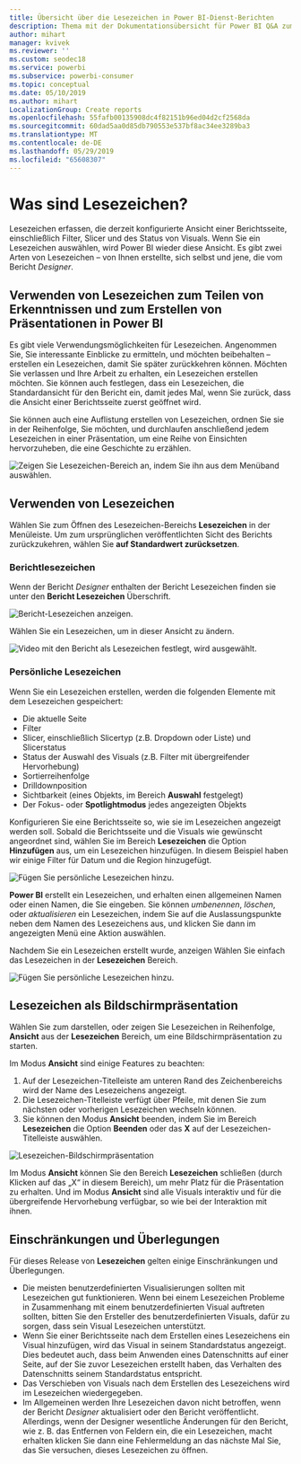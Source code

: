 ```yaml
---
title: Übersicht über die Lesezeichen in Power BI-Dienst-Berichten
description: Thema mit der Dokumentationsübersicht für Power BI Q&A zum Stellen von Fragen in natürlicher Sprache.
author: mihart
manager: kvivek
ms.reviewer: ''
ms.custom: seodec18
ms.service: powerbi
ms.subservice: powerbi-consumer
ms.topic: conceptual
ms.date: 05/10/2019
ms.author: mihart
LocalizationGroup: Create reports
ms.openlocfilehash: 55fafb00135908dc4f82151b96ed04d2cf2568da
ms.sourcegitcommit: 60dad5aa0d85db790553e537bf8ac34ee3289ba3
ms.translationtype: MT
ms.contentlocale: de-DE
ms.lasthandoff: 05/29/2019
ms.locfileid: "65608307"
---
```

# <a name="what-are-bookmarks"></a>Was sind Lesezeichen?
Lesezeichen erfassen, die derzeit konfigurierte Ansicht einer Berichtsseite, einschließlich Filter, Slicer und des Status von Visuals. Wenn Sie ein Lesezeichen auswählen, wird Power BI wieder diese Ansicht. Es gibt zwei Arten von Lesezeichen – von Ihnen erstellte, sich selbst und jene, die vom Bericht *Designer*.

## <a name="use-bookmarks-to-share-insights-and-build-stories-in-power-bi"></a>Verwenden von Lesezeichen zum Teilen von Erkenntnissen und zum Erstellen von Präsentationen in Power BI 
Es gibt viele Verwendungsmöglichkeiten für Lesezeichen. Angenommen Sie, Sie interessante Einblicke zu ermitteln, und möchten beibehalten – erstellen ein Lesezeichen, damit Sie später zurückkehren können. Möchten Sie verlassen und Ihre Arbeit zu erhalten, ein Lesezeichen erstellen möchten. Sie können auch festlegen, dass ein Lesezeichen, die Standardansicht für den Bericht ein, damit jedes Mal, wenn Sie zurück, dass die Ansicht einer Berichtsseite zuerst geöffnet wird. 

Sie können auch eine Auflistung erstellen von Lesezeichen, ordnen Sie sie in der Reihenfolge, Sie möchten, und durchlaufen anschließend jedem Lesezeichen in einer Präsentation, um eine Reihe von Einsichten hervorzuheben, die eine Geschichte zu erzählen.  

![Zeigen Sie Lesezeichen-Bereich an, indem Sie ihn aus dem Menüband auswählen.](media/end-user-bookmarks/power-bi-bookmarks-pane.png)

## <a name="using-bookmarks"></a>Verwenden von Lesezeichen
Wählen Sie zum Öffnen des Lesezeichen-Bereichs **Lesezeichen** in der Menüleiste. Um zum ursprünglichen veröffentlichten Sicht des Berichts zurückzukehren, wählen Sie **auf Standardwert zurücksetzen**.

### <a name="report-bookmarks"></a>Berichtlesezeichen
Wenn der Bericht *Designer* enthalten der Bericht Lesezeichen finden sie unter den **Bericht Lesezeichen** Überschrift. 

![Bericht-Lesezeichen anzeigen.](media/end-user-bookmarks/power-bi-report-bookmark.png)

Wählen Sie ein Lesezeichen, um in dieser Ansicht zu ändern. 

![Video mit den Bericht als Lesezeichen festlegt, wird ausgewählt.](media/end-user-bookmarks/power-bi-bookmarks.gif)

### <a name="personal-bookmarks"></a>Persönliche Lesezeichen

Wenn Sie ein Lesezeichen erstellen, werden die folgenden Elemente mit dem Lesezeichen gespeichert:

* Die aktuelle Seite
* Filter
* Slicer, einschließlich Slicertyp (z.B. Dropdown oder Liste) und Slicerstatus
* Status der Auswahl des Visuals (z.B. Filter mit übergreifender Hervorhebung)
* Sortierreihenfolge
* Drilldownposition
* Sichtbarkeit (eines Objekts, im Bereich **Auswahl** festgelegt)
* Der Fokus- oder **Spotlightmodus** jedes angezeigten Objekts

Konfigurieren Sie eine Berichtsseite so, wie sie im Lesezeichen angezeigt werden soll. Sobald die Berichtsseite und die Visuals wie gewünscht angeordnet sind, wählen Sie im Bereich **Lesezeichen** die Option **Hinzufügen** aus, um ein Lesezeichen hinzufügen. In diesem Beispiel haben wir einige Filter für Datum und die Region hinzugefügt. 

![Fügen Sie persönliche Lesezeichen hinzu.](media/end-user-bookmarks/power-bi-add-personal.png)

**Power BI** erstellt ein Lesezeichen, und erhalten einen allgemeinen Namen oder einen Namen, die Sie eingeben. Sie können *umbenennen*, *löschen*, oder *aktualisieren* ein Lesezeichen, indem Sie auf die Auslassungspunkte neben dem Namen des Lesezeichens aus, und klicken Sie dann im angezeigten Menü eine Aktion auswählen.

Nachdem Sie ein Lesezeichen erstellt wurde, anzeigen Wählen Sie einfach das Lesezeichen in der **Lesezeichen** Bereich. 

![Fügen Sie persönliche Lesezeichen hinzu.](media/end-user-bookmarks/power-bi-personal-bookmark.png)


<!--
## Arranging bookmarks
As you create bookmarks, you might find that the order in which you create them isn't necessarily the same order you'd like to present them to your audience. No problem, you can easily rearrange the order of bookmarks.

In the **Bookmarks** pane, simply drag-and-drop bookmarks to change their order, as shown in the following image. The yellow bar between bookmarks designates where the dragged bookmark will be placed.

![Change bookmark order by drag-and-drop](media/desktop-bookmarks/bookmarks_06.png)

The order of your bookmarks can become important when you use the **View** feature of bookmarks, as described in the next section. 

-->

## <a name="bookmarks-as-a-slide-show"></a>Lesezeichen als Bildschirmpräsentation
Wählen Sie zum darstellen, oder zeigen Sie Lesezeichen in Reihenfolge, **Ansicht** aus der **Lesezeichen** Bereich, um eine Bildschirmpräsentation zu starten.

Im Modus **Ansicht** sind einige Features zu beachten:

1. Auf der Lesezeichen-Titelleiste am unteren Rand des Zeichenbereichs wird der Name des Lesezeichens angezeigt.
2. Die Lesezeichen-Titelleiste verfügt über Pfeile, mit denen Sie zum nächsten oder vorherigen Lesezeichen wechseln können.
3. Sie können den Modus **Ansicht** beenden, indem Sie im Bereich **Lesezeichen** die Option **Beenden** oder das **X** auf der Lesezeichen-Titelleiste auswählen. 

![Lesezeichen-Bildschirmpräsentation](media/end-user-bookmarks/power-bi-bookmark-slideshow.png)

Im Modus **Ansicht** können Sie den Bereich **Lesezeichen** schließen (durch Klicken auf das „X“ in diesem Bereich), um mehr Platz für die Präsentation zu erhalten. Und im Modus **Ansicht** sind alle Visuals interaktiv und für die übergreifende Hervorhebung verfügbar, so wie bei der Interaktion mit ihnen. 

<!--
## Visibility - using the Selection pane
With the release of bookmarks, the new **Selection** pane is also introduced. The **Selection** pane provides a list of all objects on the current page and allows you to select the object and specify whether a given object is visible. 

![Enable the Selection pane](media/desktop-bookmarks/bookmarks_08.png)

You can select an object using the **Selection** pane. Also, you can toggle whether the object is currently visible by clicking the eye icon to the right of the visual. 

![Selection pane](media/desktop-bookmarks/bookmarks_09.png)

When a bookmark is added, the visible status of each object is also saved based on its setting in the **Selection** pane. 

It's important to note that **slicers** continue to filter a report page, regardless of whether they are visible. As such, you can create many different bookmarks, with different slicer settings, and make a single report page appear very different (and highlight different insights) in various bookmarks.


## Bookmarks for shapes and images
You can also link shapes and images to bookmarks. With this feature, when you click on an object, it will show the bookmark associated with that object. This can be especially useful when working with buttons; you can learn more by reading the article about [using buttons in Power BI](desktop-buttons.md). 

To assign a bookmark to an object, select the object, then expand the **Action** section from the **Format Shape** pane, as shown in the following image.

![Add bookmark link to an object](media/desktop-bookmarks/bookmarks_10.png)

Once you turn the **Action** slider to **On** you can select whether the object is a back button, a bookmark, or a Q&A command. If you select bookmark, you can then select which of your bookmarks the object is linked to.

There are all sorts of interesting things you can do with object-linked bookmarking. You can create a visual table of contents on your report page, or you can provide different views (such as visual types) of the same information, just by clicking on an object.

When you are in editing mode you can use ctrl+click to follow the link, and when not in edit mode, simply click the object to follow the link. 


## Bookmark groups

Beginning with the August 2018 release of **Power BI Desktop**, you can create and use bookmark groups. A bookmark group is a collection of bookmarks that you specify, which can be shown and organized as a group. 

To create a bookmark group, hold down the CTRL key and select the bookmarks you want to include in the group, then click the ellipses beside any of the selected bookmarks, and select **Group** from the menu that appears.

![Create a bookmark group](media/desktop-bookmarks/bookmarks_15.png)

**Power BI Desktop** automatically names the group *Group 1*. Fortunately, you can just double-click on the name and rename it to whatever you want.

![Rename a bookmark group](media/desktop-bookmarks/bookmarks_16.png)

With any bookmark group, clicking on the bookmark group's name only expands or collapses the group of bookmarks, and does not represent a bookmark by itself. 

When using the **View** feature of bookmarks, the following applies:

* If the selected bookmark is in a group when you select **View** from bookmarks, only the bookmarks *in that group* are shown in the viewing session. 

* If the selected bookmark is not in a group, or is on the top level (such as the name of a bookmark group), then all bookmarks for the entire report are played, including bookmarks in any group. 

To ungroup bookmarks, just select any bookmark in a group, click the ellipses, and then select **Ungroup** from the menu that appears. 

![Ungroup a bookmark group](media/desktop-bookmarks/bookmarks_17.png)

Note that selecting **Ungroup** for any bookmark from a group takes all bookmarks out of the group (it deletes the group, but not the bookmarks themselves). So to remove a single bookmark from a group, you need to **Ungroup** any member from that group, which deletes the grouping, then select the members you want in the new group (using CTRL and clicking each bookmark), and select **Group** again. 
-->





## <a name="limitations-and-considerations"></a>Einschränkungen und Überlegungen
Für dieses Release von **Lesezeichen** gelten einige Einschränkungen und Überlegungen.

* Die meisten benutzerdefinierten Visualisierungen sollten mit Lesezeichen gut funktionieren. Wenn bei einem Lesezeichen Probleme in Zusammenhang mit einem benutzerdefinierten Visual auftreten sollten, bitten Sie den Ersteller des benutzerdefinierten Visuals, dafür zu sorgen, dass sein Visual Lesezeichen unterstützt. 
* Wenn Sie einer Berichtsseite nach dem Erstellen eines Lesezeichens ein Visual hinzufügen, wird das Visual in seinem Standardstatus angezeigt. Dies bedeutet auch, dass beim Anwenden eines Datenschnitts auf einer Seite, auf der Sie zuvor Lesezeichen erstellt haben, das Verhalten des Datenschnitts seinem Standardstatus entspricht.
* Das Verschieben von Visuals nach dem Erstellen des Lesezeichens wird im Lesezeichen wiedergegeben. 
* Im Allgemeinen werden Ihre Lesezeichen davon nicht betroffen, wenn der Bericht *Designer* aktualisiert oder den Bericht veröffentlicht. Allerdings, wenn der Designer wesentliche Änderungen für den Bericht, wie z. B. das Entfernen von Feldern ein, die ein Lesezeichen, macht erhalten klicken Sie dann eine Fehlermeldung an das nächste Mal Sie, das Sie versuchen, dieses Lesezeichen zu öffnen. 

<!--
## Next steps
spotlight?
-->

